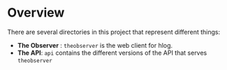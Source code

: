 # Overview

There are several directories in this project that represent different things:

- **The Observer** : `theobserver` is the web client for hlog.
- **The API**: `api` contains the different versions of the API that serves `theobserver`
